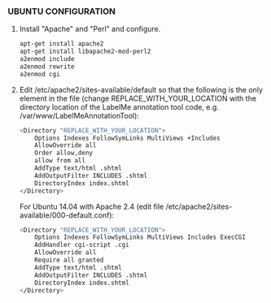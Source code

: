 ### UBUNTU CONFIGURATION

1. Install "Apache" and "Perl" and configure.

   ``` sh
   apt-get install apache2
   apt-get install libapache2-mod-perl2
   a2enmod include
   a2enmod rewrite
   a2enmod cgi
   ```

2. Edit /etc/apache2/sites-available/default so that the following is
   the only <Directory> element in the file (change
   REPLACE_WITH_YOUR_LOCATION with the directory location of the LabelMe
   annotation tool code, e.g. /var/www/LabelMeAnnotationTool):

   ``` sh
   <Directory "REPLACE_WITH_YOUR_LOCATION">
       Options Indexes FollowSymLinks MultiViews +Includes
       AllowOverride all
       Order allow,deny
       allow from all
       AddType text/html .shtml
       AddOutputFilter INCLUDES .shtml
       DirectoryIndex index.shtml
   </Directory>
   ```

   For Ubuntu 14.04 with Apache 2.4 (edit file /etc/apache2/sites-available/000-default.conf):

   ``` sh
   <Directory "REPLACE_WITH_YOUR_LOCATION">
       Options Indexes FollowSymLinks MultiViews Includes ExecCGI
       AddHandler cgi-script .cgi
       AllowOverride all
       Require all granted
       AddType text/html .shtml
       AddOutputFilter INCLUDES .shtml
       DirectoryIndex index.shtml
   </Directory>
   ```
